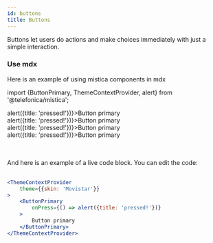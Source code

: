 ```yaml
---
id: buttons
title: Buttons
---
```


Buttons let users do actions and make choices immediately with just a simple interaction.

### Use mdx
Here is an example of using mistica components in mdx

import {ButtonPrimary, ThemeContextProvider, alert} from '@telefonica/mistica';

<div class="componentContainer">

<div class="componentPreview">
    <ThemeContextProvider 
        theme={{skin: 'Movistar'}}
    >
        <ButtonPrimary onPress={() => alert({title: 'pressed!'})}>Button primary</ButtonPrimary>
    </ThemeContextProvider>
</div>

<div class="componentPreview">
    <ThemeContextProvider 
        theme={{skin: 'Vivo'}}
    >
        <ButtonPrimary onPress={() => alert({title: 'pressed!'})}>Button primary</ButtonPrimary>
    </ThemeContextProvider>
</div>

<div class="componentPreview">
    <ThemeContextProvider 
        theme={{skin: 'O2'}}
    >
        <ButtonPrimary onPress={() => alert({title: 'pressed!'})}>Button primary</ButtonPrimary>
    </ThemeContextProvider>
</div>

<div class="componentPreview">
    <ThemeContextProvider 
        theme={{skin: 'O2-classic'}}
    >
        <ButtonPrimary onPress={() => alert({title: 'pressed!'})}>Button primary</ButtonPrimary>
    </ThemeContextProvider>
</div>

</div>

<br/><br/>
And here is an example of a live code block. You can edit the code:
<br/><br/>

```jsx live
<ThemeContextProvider
    theme={{skin: 'Movistar'}}
>
    <ButtonPrimary
        onPress={() => alert({title: 'pressed!'})}
    >
        Button primary
    </ButtonPrimary>
</ThemeContextProvider>
```
